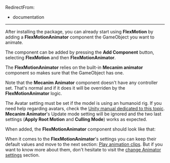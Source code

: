 ﻿RedirectFrom:
 - documentation
---

After installing the package, you can already start using **FlexMotion** by adding a **FlexMotionAnimator** component the GameObject you want to animate.

The component can be added by pressing the **Add Component** button, selecting **FlexMotion** and then **FlexMotionAnimator**.

<?# Figure Src="/img/documentation/get-started-add-component.jpg" Class="text-center" /?>

The **FlexMotionAnimator** relies on the built-in **Mecanim animator** component so makes sure that the GameObject has one.

Note that the **Mecanim Animator** component doesn't have any controller set. That's normal and if it does it will be overriden by the **FlexMotionAnimator** logic.

The Avatar setting must be set if the model is using an humanoid rig. If you need help regarding avatars, check the [Unity manual dedicated to this topic](https://docs.unity3d.com/Manual/ConfiguringtheAvatar.html#AvatarSetup).
**Mecanim Animator**'s Update mode setting will be ignored and the two last settings (**Apply Root Motion** and **Culling Mode**) works as expected.

When added, the **FlexMotionAnimator** component should look like that:

<?# Figure Src="/img/documentation/get-started-added-animator.jpg" Class="text-center" /?>

When it comes to the **FlexMotionAnimator**'s settings you can keep their default values and move to the next section: [Play animation clips](play-animation-clips).
But if you want to know more about them, don't hesitate to visit the [change Animator settings](xref:change-animator-settings) section.

